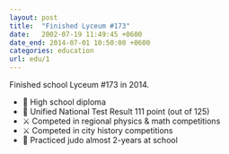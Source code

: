 ```yaml
---
layout: post
title:  "Finished Lyceum #173"
date:   2002-07-19 11:49:45 +0600
date_end: 2014-07-01 10:50:00 +0600
categories: education
url: edu/1
---
```

Finished school Lyceum #173 in 2014.
  - 📃 High school diploma
  - 📃 Unified National Test Result 111 point (out of 125)
  - ⚔️ Competed in regional physics & math competitions
  - ⚔️ Competed in city history competitions
  - 🥋 Practiced judo almost 2-years at school
